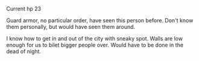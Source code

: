 Current hp 23

Guard armor, no particular order, have seen this person before. Don't know them personally, but would have seen them around.

I know how to get in and out of the city with sneaky spot. Walls are low enough for us to bilet bigger people over. Would have to be done in the dead of night.

